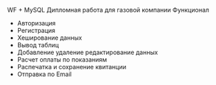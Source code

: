 WF + MySQL
Дипломная работа для газовой компании
Функционал
- Авторизация
- Регистрация
- Хеширование данных
- Вывод таблиц
- Добавление удаление редактирование данных
- Расчет оплаты по показаниям
- Распечатка и сохранение квитанции
- Отправка по Email
